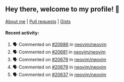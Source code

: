 ## Hey there, welcome to my profile! 👋

[About me](https://seandewar.github.io/)
 | [Pull requests](https://github.com/search?p=1&q=author%3Aseandewar+is%3Apr)
 | [Gists](https://gist.github.com/seandewar)

#### Recent activity:

<!--START_SECTION:activity-->
1. 🗣 Commented on [#20686](https://github.com/neovim/neovim/issues/20686) in [neovim/neovim](https://github.com/neovim/neovim)
2. 🗣 Commented on [#20681](https://github.com/neovim/neovim/issues/20681) in [neovim/neovim](https://github.com/neovim/neovim)
3. 🗣 Commented on [#20679](https://github.com/neovim/neovim/issues/20679) in [neovim/neovim](https://github.com/neovim/neovim)
4. 🗣 Commented on [#20679](https://github.com/neovim/neovim/issues/20679) in [neovim/neovim](https://github.com/neovim/neovim)
5. 🗣 Commented on [#20637](https://github.com/neovim/neovim/issues/20637) in [neovim/neovim](https://github.com/neovim/neovim)
<!--END_SECTION:activity-->
